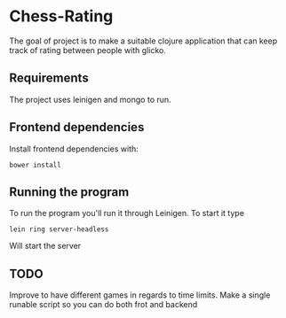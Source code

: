 # Chess-Rating

The goal of project is to make a suitable clojure application that can keep track of rating between people with glicko.

## Requirements

The project uses leinigen and mongo to run. 

## Frontend dependencies

Install frontend dependencies with:
```
bower install
```

## Running the program

To run the program you'll run it through Leinigen. To start it type 

```
lein ring server-headless
```

Will start the server

## TODO

Improve to have different games in regards to time limits.
Make a single runable script so you can do both frot and backend 
